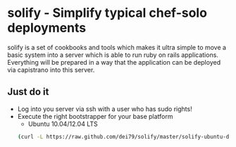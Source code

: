 # solify - Simplify typical chef-solo deployments

solify is a set of cookbooks and tools which makes it ultra simple to move a basic system into a server which is able to run ruby on rails applications. Everything will be prepared in a way that the application can be deployed via capistrano into this server. 

## Just do it
* Log into you server via ssh with a user who has sudo rights!
* Execute the right bootstrapper for your base platform
  * Ubuntu 10.04/12.04 LTS 
  ```bash
  (curl -L https://raw.github.com/dei79/solify/master/solify-ubuntu-default | bash)
  ```
